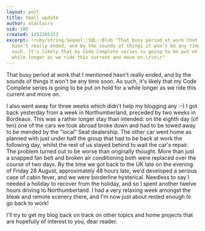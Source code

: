 ```yaml
---
layout: post
title: Small update
author: alastairs
nid: 105
created: 1252265323
excerpt: !ruby/string:Sequel::SQL::Blob "That busy period at work that I mentioned
  hasn't really ended, and by the sounds of things it won't be any time soon.  As
  such, it's likely that my Code Complete series is going to be put on hold for a
  while longer as we ride this current and move on.\r\n\r"
---
```

That busy period at work that I mentioned hasn't really ended, and by the sounds of things it won't be any time soon.  As such, it's likely that my Code Complete series is going to be put on hold for a while longer as we ride this current and move on.

I also went away for three weeks which didn't help my blogging any :-)  I got back yesterday from a week in Northumberland, preceded by two weeks in Bordeaux.  This was a rather longer stay than intended: on the eighth day (of ten) one of the cars we took abroad broke down and had to be towed away to be mended by the "local" Seat dealership.  The other car went home as planned with just under half the group that had to be back at work the following day, whilst the rest of us stayed behind to wait the car's repair.  The problem turned out to be worse than originally thought.  More than just a snapped fan belt and broken air conditioning both were replaced over the course of two days.  By the time we got back to the UK late on the evening of Friday 28 August, approximately 48 hours late, we'd developed a serious case of cabin fever, and we were borderline hysterical.  Needless to say I needed a holiday to recover from the holiday, and so I spent another twelve hours driving to Northumberland.  I had a very relaxing week amongst the bleak and remote scenery there, and I'm now just about rested enough to go back to work!

I'll try to get my blog back on track on other topics and home projects that are hopefully of interest to you, dear reader.
